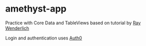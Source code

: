 # amethyst-app
Practice with Core Data and TableViews
based on tutorial by [Ray Wenderlich](http://www.raywenderlich.com/115695/getting-started-with-core-data-tutorial)

Login and authentication uses [Auth0](https://auth0.com)
